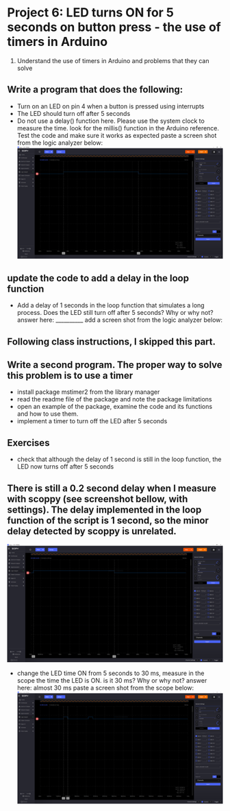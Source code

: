 # Project 6: LED turns ON for 5 seconds on button press - the use of timers in Arduino

1. Understand the use of timers in Arduino and problems that they can solve

## Write a program that does the following:
- Turn on an LED on pin 4 when a button is pressed using interrupts
- The LED should turn off after 5 seconds
- Do not use a delay() function here. Please use the system clock to measure the time. look for the millis() function in the Arduino reference.
Test the code and make sure it works as expected
paste a screen shot from the logic analyzer below:
![alt text](image-5.png)
 
## update the code to add a delay in the loop function
- Add a delay of 1 seconds in the loop function that simulates a long process. Does the LED still turn off after 5 seconds? Why or why not?
answer here: __________
add a screen shot from the logic analyzer below:
## Following class instructions, I skipped this part.

## Write a second program. The proper way to solve this problem is to use a timer
- install package mstimer2 from the library manager
- read the readme file of the package and note the package limitations
- open an example of the package, examine the code and its functions and how to use them.
- implement a timer to turn off the LED after 5 seconds

## Exercises
- check that although the delay of 1 second is still in the loop function, the LED now turns off after 5 seconds

## There is still a 0.2 second delay when I measure with scoppy (see screenshot bellow, with settings). The delay implemented in the loop function of the script is 1 second, so the minor delay detected by scoppy is unrelated.

![alt text](image-1.png)

- change the LED time ON from 5 seconds to 30 ms, measure in the scope the time the LED is ON. is it 30 ms? Why or why not?
answer here: almost 30 ms
paste a screen shot from the scope below:
![alt text](image-4.png)